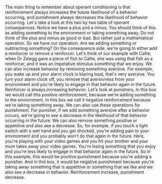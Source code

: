 The main thing to remember about operant conditioning is that reinforcement
always increases the future likelihood of a behavior occurring, and punishment
always decreases the likelihood of behavior occurring. Let's take a look at
this two by two table of operant consequences. Notice we have a plus and a
minus. You should think of this as adding something to the environment or
taking something away. Do not think of the plus and minus as good or bad. But
rather just a mathematical operation. So we have our operation. Are we adding
something or subtracting something? On the consequence side, we're going to
either add a reinforcer or remove a reinforcer. Let's think of our example with
Callie, when Dr Zelegg gave a piece of fish to Callie, she was using that fish
as a reinforcer, and it was an impetative stimulus something that we enjoy. We
can also increase behavior by removing something aversive. For example, you
wake up and your alarm clock is blaring loud, that's very aversive. You turn
your alarm clock off, you remove that aversivness from your environment and
you're likely to engage in that behavior again in the future. Reinforcer is
always increasing behavior. Let's look at punishers. In this box we would call
this positive reinforcement, because we're adding something to the enviornment.
In this box we call it negative reinforcement because we're taking something
away. We can also use these operations for punishment. For punisher, if we add
something aversive after a behavior occurs, we're going to see a decrease in
the likelihood of that behavior occurring in the future. We can also remove
something positive or appetitive and also see a decrease. So, for example, if
you touch a light switch with a wet hand and you get shocked, you're adding
pain to your environment and you probably won't do that again in the future.
Here, you're playing with your video games and you hit your brother and your
mum takes away your video games. You're losing something that you enjoy and
you're less likely to engage in that behavior again in the future. So in this
example, this would be positive punishment because you're adding a punisher.
And in this box, it would be negative punishment because you're taking away
something that is appetitive or something that we like and we also see a
decrease in behavior. Reinforcement increase, punishment decrease.
